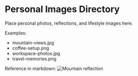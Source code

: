 # Personal Images Directory

Place personal photos, reflections, and lifestyle images here.

Examples:
- mountain-views.jpg
- coffee-setup.png
- workspace-photos.jpg
- travel-memories.png

Reference in markdown:
![Mountain reflection](personal/mountain-view.jpg)
